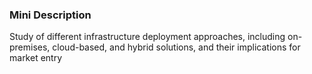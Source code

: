 ### Mini Description

Study of different infrastructure deployment approaches, including on-premises, cloud-based, and hybrid solutions, and their implications for market entry
